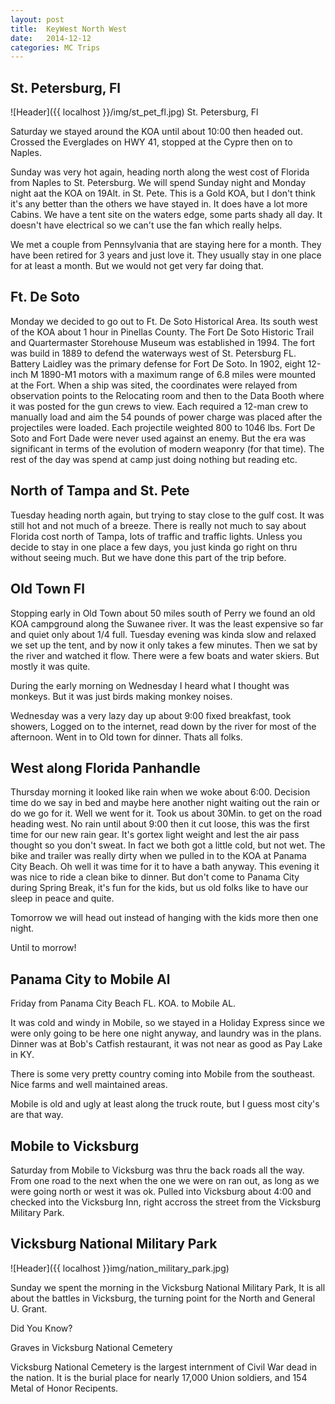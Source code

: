 ```yaml
---
layout: post
title:  KeyWest North West
date:   2014-12-12 
categories: MC Trips
---
```



St. Petersburg, Fl
------------------


![Header]({{ localhost }}/img/st_pet_fl.jpg) St. Petersburg, Fl

Saturday we stayed around the KOA until about 10:00 then headed out. Crossed the Everglades on HWY 41, stopped at the Cypre then on to Naples.

Sunday was very hot again, heading north along the west cost of Florida from Naples to St. Petersburg. We will spend Sunday night and Monday night aat the KOA on 19Alt. in St. Pete. This is a Gold KOA, but I don't think it's any better than the others we have stayed in. It does have a lot more Cabins. We have a tent site on the waters edge, some parts shady all day. It doesn't have electrical so we can't use the fan which really helps.

We met a couple from Pennsylvania that are staying here for a month. They have been retired for 3 years and just love it. They usually stay in one place for at least a month. But we would not get very far doing that.

Ft. De Soto
-----------

Monday we decided to go out to Ft. De Soto Historical Area. Its south west of the KOA about 1 hour in Pinellas County.
The Fort De Soto Historic Trail and Quartermaster Storehouse Museum was established in 1994. The fort was build in 1889 to defend the waterways west of St. Petersburg FL.
Battery Laidley was the primary defense for Fort De Soto. In 1902, eight 12-inch M 1890-M1 motors with a maximum range of 6.8 miles were mounted at the Fort.
When a ship was sited, the coordinates were relayed from observation points to the Relocating room and then to the Data Booth where it was posted for the gun crews to view. Each required a 12-man crew to manually load and aim the 54 pounds of power charge was placed after the projectiles were loaded. Each projectile weighted 800 to 1046 lbs.
Fort De Soto and Fort Dade were never used against an enemy. But the era was significant in terms of the evolution of modern weaponry (for that time).
The rest of the day was spend at camp just doing nothing but reading etc. 


North of Tampa and St. Pete
---------------------------

Tuesday heading north again, but trying to stay close to the gulf cost. It was still hot and not much of a breeze. There is really not much to say about Florida cost north of Tampa, lots of traffic and traffic lights. Unless you decide to stay in one place a few days, you just kinda go right on thru without seeing much. But we have done this part of the trip before.

Old Town Fl
-----------

Stopping early in Old Town about 50 miles south of Perry we found an old KOA campground along the Suwanee river. It was the least expensive so far and quiet only about 1/4 full. Tuesday evening was kinda slow and relaxed we set up the tent, and by now it only takes a few minutes. Then we sat by the river and watched it flow. There were a few boats and water skiers. But mostly it was quite.

During the early morning on Wednesday I heard what I thought was monkeys. But it was just birds making monkey noises.

Wednesday was a very lazy day up about 9:00 fixed breakfast, took showers, Logged on to the internet, read down by the river for most of the afternoon. Went in to Old town for dinner. Thats all folks.


West along Florida Panhandle
----------------------------

Thursday morning it looked like rain when we woke about 6:00. Decision time do we say in bed and maybe here another night waiting out the rain or do we go for it. Well we went for it. Took us about 30Min. to get on the road heading west. No rain until about 9:00 then it cut loose, this was the first time for our new rain gear. It's gortex light weight and lest the air pass thought so you don't sweat. In fact we both got a little cold, but not wet. The bike and trailer was really dirty when we pulled in to the KOA at Panama City Beach. Oh well it was time for it to have a bath anyway. This evening it was nice to ride a clean bike to dinner. But don't come to Panama City during Spring Break, it's fun for the kids, but us old folks like to have our sleep in peace and quite.

Tomorrow we will head out instead of hanging with the kids more then one night.

Until to morrow! 

Panama City to Mobile Al
------------------------

Friday from Panama City Beach FL. KOA. to Mobile AL.

It was cold and windy in Mobile, so we stayed in a Holiday Express since we were only going to be here one night anyway, and laundry was in the plans. Dinner was at Bob's Catfish restaurant, it was not near as good as Pay Lake in KY.

There is some very pretty country coming into Mobile from the southeast. Nice farms and well maintained areas.

Mobile is old and ugly at least along the truck route, but I guess most city's are that way.

Mobile to Vicksburg
-------------------

Saturday from Mobile to Vicksburg was thru the back roads all the way. From one road to the next when the one we were on ran out, as long as we were going north or west it was ok. Pulled into Vicksburg about 4:00 and checked into the Vicksburg Inn, right accross the street from the Vicksburg Military Park.


Vicksburg National Military Park
--------------------------------

![Header]({{ localhost }}img/nation_military_park.jpg)

Sunday we spent the morning in the Vicksburg National Military Park, It is all about the battles in Vicksburg, the turning point for the North and General U. Grant.

Did You Know?

Graves in Vicksburg National Cemetery

Vicksburg National Cemetery is the largest internment of Civil War dead in the nation. It is the burial place for nearly 17,000 Union soldiers, and 154 Metal of Honor Recipents.


 
